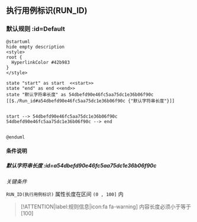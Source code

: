 ## 执行用例标识(RUN_ID) <!-- {docsify-ignore-all} -->

   

### 默认规则 :id=Default

```plantuml
@startuml
hide empty description
<style>
root {
  HyperlinkColor #42b983
}
</style>

state "start" as start  <<start>>
state "end" as end <<end>>
state "默认字符串长度" as 54dbefd90e46fc5aa75dc1e36b06f90c [[$./Run_id#a54dbefd90e46fc5aa75dc1e36b06f90c {"默认字符串长度"}]]


start --> 54dbefd90e46fc5aa75dc1e36b06f90c 
54dbefd90e46fc5aa75dc1e36b06f90c --> end 


@enduml
```

#### 条件说明

##### 默认字符串长度 :id=a54dbefd90e46fc5aa75dc1e36b06f90c


*关键条件*


`RUN_ID(执行用例标识)` 属性长度在区间 `(0 , 100]` 内

> [!ATTENTION|label:规则信息|icon:fa fa-warning]
> 内容长度必须小于等于[100]







